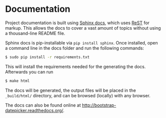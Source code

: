 Documentation
=============

Project documentation is built using [Sphinx docs](http://sphinx-doc.org/), which uses [ReST](http://docutils.sf.net/rst.html) for markup.  This allows the docs to cover a vast amount of topics without using a thousand-line README file.

Sphinx docs is pip-installable via `pip install sphinx`.  Once installed, open a command line in the docs folder and run the following commands:

```bash
$ sudo pip install -r requirements.txt
```

This will install the requirements needed for the generating the docs. Afterwards you can run 

```bash
$ make html
```
 
The docs will be generated, the output files will be placed in the `_build/html/` directory, and can be browsed (locally) with any browser.

The docs can also be found online at http://bootstrap-datepicker.readthedocs.org/.

